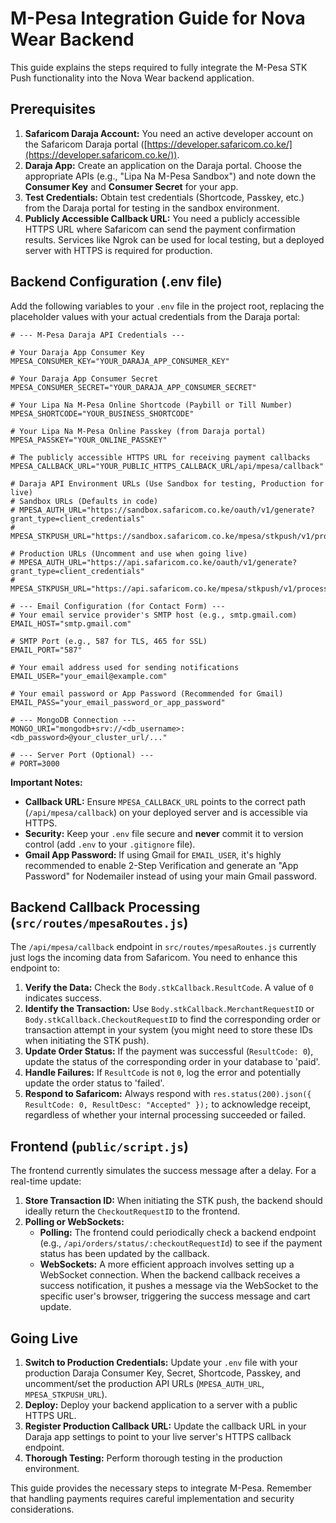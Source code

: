# M-Pesa Integration Guide for Nova Wear Backend

This guide explains the steps required to fully integrate the M-Pesa STK Push functionality into the Nova Wear backend application.

## Prerequisites

1.  **Safaricom Daraja Account:** You need an active developer account on the Safaricom Daraja portal ([https://developer.safaricom.co.ke/](https://developer.safaricom.co.ke/)).
2.  **Daraja App:** Create an application on the Daraja portal. Choose the appropriate APIs (e.g., "Lipa Na M-Pesa Sandbox") and note down the **Consumer Key** and **Consumer Secret** for your app.
3.  **Test Credentials:** Obtain test credentials (Shortcode, Passkey, etc.) from the Daraja portal for testing in the sandbox environment.
4.  **Publicly Accessible Callback URL:** You need a publicly accessible HTTPS URL where Safaricom can send the payment confirmation results. Services like Ngrok can be used for local testing, but a deployed server with HTTPS is required for production.

## Backend Configuration (.env file)

Add the following variables to your `.env` file in the project root, replacing the placeholder values with your actual credentials from the Daraja portal:

```dotenv
# --- M-Pesa Daraja API Credentials ---

# Your Daraja App Consumer Key
MPESA_CONSUMER_KEY="YOUR_DARAJA_APP_CONSUMER_KEY"

# Your Daraja App Consumer Secret
MPESA_CONSUMER_SECRET="YOUR_DARAJA_APP_CONSUMER_SECRET"

# Your Lipa Na M-Pesa Online Shortcode (Paybill or Till Number)
MPESA_SHORTCODE="YOUR_BUSINESS_SHORTCODE"

# Your Lipa Na M-Pesa Online Passkey (from Daraja portal)
MPESA_PASSKEY="YOUR_ONLINE_PASSKEY"

# The publicly accessible HTTPS URL for receiving payment callbacks
MPESA_CALLBACK_URL="YOUR_PUBLIC_HTTPS_CALLBACK_URL/api/mpesa/callback"

# Daraja API Environment URLs (Use Sandbox for testing, Production for live)
# Sandbox URLs (Defaults in code)
# MPESA_AUTH_URL="https://sandbox.safaricom.co.ke/oauth/v1/generate?grant_type=client_credentials"
# MPESA_STKPUSH_URL="https://sandbox.safaricom.co.ke/mpesa/stkpush/v1/processrequest"

# Production URLs (Uncomment and use when going live)
# MPESA_AUTH_URL="https://api.safaricom.co.ke/oauth/v1/generate?grant_type=client_credentials"
# MPESA_STKPUSH_URL="https://api.safaricom.co.ke/mpesa/stkpush/v1/processrequest"

# --- Email Configuration (for Contact Form) ---
# Your email service provider's SMTP host (e.g., smtp.gmail.com)
EMAIL_HOST="smtp.gmail.com"

# SMTP Port (e.g., 587 for TLS, 465 for SSL)
EMAIL_PORT="587"

# Your email address used for sending notifications
EMAIL_USER="your_email@example.com"

# Your email password or App Password (Recommended for Gmail)
EMAIL_PASS="your_email_password_or_app_password"

# --- MongoDB Connection ---
MONGO_URI="mongodb+srv://<db_username>:<db_password>@your_cluster_url/..."

# --- Server Port (Optional) ---
# PORT=3000
```

**Important Notes:**

*   **Callback URL:** Ensure `MPESA_CALLBACK_URL` points to the correct path (`/api/mpesa/callback`) on your deployed server and is accessible via HTTPS.
*   **Security:** Keep your `.env` file secure and **never** commit it to version control (add `.env` to your `.gitignore` file).
*   **Gmail App Password:** If using Gmail for `EMAIL_USER`, it's highly recommended to enable 2-Step Verification and generate an "App Password" for Nodemailer instead of using your main Gmail password.

## Backend Callback Processing (`src/routes/mpesaRoutes.js`)

The `/api/mpesa/callback` endpoint in `src/routes/mpesaRoutes.js` currently just logs the incoming data from Safaricom. You need to enhance this endpoint to:

1.  **Verify the Data:** Check the `Body.stkCallback.ResultCode`. A value of `0` indicates success.
2.  **Identify the Transaction:** Use `Body.stkCallback.MerchantRequestID` or `Body.stkCallback.CheckoutRequestID` to find the corresponding order or transaction attempt in your system (you might need to store these IDs when initiating the STK push).
3.  **Update Order Status:** If the payment was successful (`ResultCode: 0`), update the status of the corresponding order in your database to 'paid'.
4.  **Handle Failures:** If `ResultCode` is not `0`, log the error and potentially update the order status to 'failed'.
5.  **Respond to Safaricom:** Always respond with `res.status(200).json({ ResultCode: 0, ResultDesc: "Accepted" });` to acknowledge receipt, regardless of whether your internal processing succeeded or failed.

## Frontend (`public/script.js`)

The frontend currently simulates the success message after a delay. For a real-time update:

1.  **Store Transaction ID:** When initiating the STK push, the backend should ideally return the `CheckoutRequestID` to the frontend.
2.  **Polling or WebSockets:**
    *   **Polling:** The frontend could periodically check a backend endpoint (e.g., `/api/orders/status/:checkoutRequestId`) to see if the payment status has been updated by the callback.
    *   **WebSockets:** A more efficient approach involves setting up a WebSocket connection. When the backend callback receives a success notification, it pushes a message via the WebSocket to the specific user's browser, triggering the success message and cart update.

## Going Live

1.  **Switch to Production Credentials:** Update your `.env` file with your production Daraja Consumer Key, Secret, Shortcode, Passkey, and uncomment/set the production API URLs (`MPESA_AUTH_URL`, `MPESA_STKPUSH_URL`).
2.  **Deploy:** Deploy your backend application to a server with a public HTTPS URL.
3.  **Register Production Callback URL:** Update the callback URL in your Daraja app settings to point to your live server's HTTPS callback endpoint.
4.  **Thorough Testing:** Perform thorough testing in the production environment.

This guide provides the necessary steps to integrate M-Pesa. Remember that handling payments requires careful implementation and security considerations.

